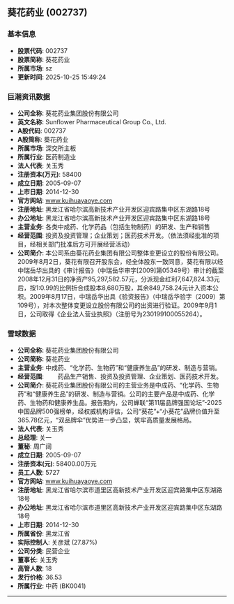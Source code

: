 ## 葵花药业 (002737)

### 基本信息

- **股票代码**: 002737
- **股票简称**: 葵花药业
- **所属市场**: sz
- **更新时间**: 2025-10-25 15:49:24

### 巨潮资讯数据

- **公司全称**: 葵花药业集团股份有限公司
- **英文名称**: Sunflower Pharmaceutical Group Co., Ltd.
- **A股代码**: 002737
- **A股简称**: 葵花药业
- **所属市场**: 深交所主板
- **所属行业**: 医药制造业
- **法人代表**: 关玉秀
- **注册资本(万元)**: 58400
- **成立日期**: 2005-09-07
- **上市日期**: 2014-12-30
- **官方网站**: www.kuihuayaoye.com
- **注册地址**: 黑龙江省哈尔滨高新技术产业开发区迎宾路集中区东湖路18号
- **办公地址**: 黑龙江省哈尔滨高新技术产业开发区迎宾路集中区东湖路18号
- **主营业务**: 各类中成药、化学药品（包括生物制药）的研发、生产和销售
- **经营范围**: 投资及投资管理；企业策划；医药技术开发。（依法须经批准的项目，经相关部门批准后方可开展经营活动）
- **公司简介**: 本公司系由葵花药业集团有限公司整体变更设立的股份有限公司。2009年8月2日，葵花有限召开股东会，经全体股东一致同意，葵花有限以经中瑞岳华出具的《审计报告》（中瑞岳华审字[2009]第05349号）审计的截至2008年12月31日的净资产95,297,582.57元，分派现金红利7,647,824.33元后，按1:0.99的比例折合成股本8,680万股，其余849,758.24元计入资本公积。2009年8月17日，中瑞岳华出具《验资报告》（中瑞岳华验字（2009）第109号），对本次整体变更设立股份有限公司的出资进行验证。2009年9月1日，公司取得《企业法人营业执照》（注册号为230199100055264）。

### 雪球数据

- **公司全称**: 葵花药业集团股份有限公司
- **公司简称**: 葵花药业
- **主营业务**: 中成药、“化学药、生物药”和“健康养生品”的研发、制造与营销。
- **经营范围**: 　　药品生产销售、投资及投资管理、企业策划、医药技术开发。
- **公司简介**: 葵花药业集团股份有限公司的主营业务是中成药、“化学药、生物药”和“健康养生品”的研发、制造与营销。公司的主要产品是中成药、化学药、生物药和健康养生品。报告期内，公司蝉联“第11届品牌强国论坛”-2025中国品牌500强榜单，经权威机构评估，公司“葵花”+“小葵花”品牌价值升至365.78亿元，“双品牌伞”优势进一步凸显，筑牢高质量发展格局。
- **法人代表**: 关玉秀
- **总经理**: 关一
- **董秘**: 周广阔
- **成立日期**: 2005-09-07
- **注册资本(元)**: 58400.00万元
- **员工人数**: 5727
- **官方网站**: www.kuihuayaoye.com
- **注册地址**: 黑龙江省哈尔滨市道里区高新技术产业开发区迎宾路集中区东湖路18号
- **办公地址**: 黑龙江省哈尔滨市道里区高新技术产业开发区迎宾路集中区东湖路18号
- **上市日期**: 2014-12-30
- **所属省份**: 黑龙江省
- **实际控制人**: 关彦斌 (27.87%)
- **公司分类**: 民营企业
- **董事长**: 关玉秀
- **高管人数**: 18
- **发行价格**: 36.53
- **所属行业**: 中药 (BK0041)

---